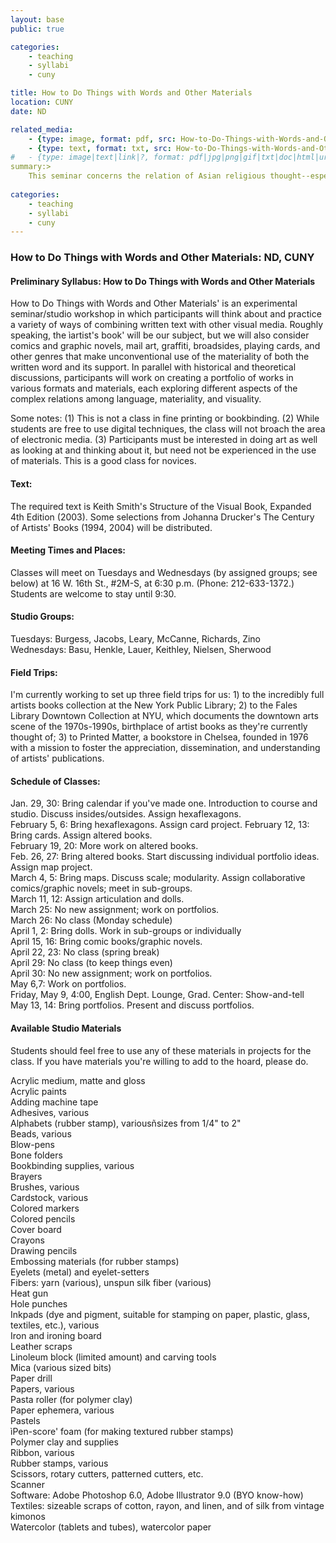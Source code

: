 ```yaml
---
layout: base
public: true

categories: 
    - teaching
    - syllabi
    - cuny

title: How to Do Things with Words and Other Materials
location: CUNY
date: ND

related_media:
    - {type: image, format: pdf, src: How-to-Do-Things-with-Words-and-Other-Materials_pdf.pdf, public: true}
    - {type: text, format: txt, src: How-to-Do-Things-with-Words-and-Other-Materials_ocr.txt, public: false}
#	- {type: image|text|link|?, format: pdf|jpg|png|gif|txt|doc|html|url, src: full-file-name.pdf, public: false}
summary:>
    This seminar concerns the relation of Asian religious thought--especially Buddhism--to European and American culture. Brahmanism and Buddhism have ìarrived' and been influential in western thought in many forms through many different encounters over many centuries.  Thus, by now an Asian encounter with western culture must also be understood as a re-encounter with a palimpsest of previous Asian currents and influences (as well as vice versa).  Necessarily, then, the seminar also involves a range of difficult methodological, theoretical, and political issues surrounding authenticity, dissemination, appropriation, and perhaps especially, pedagogy.
    
categories: 
    - teaching
    - syllabi
    - cuny
---
```


### How to Do Things with Words and Other Materials: ND, CUNY

#### Preliminary Syllabus: How to Do Things with Words and Other Materials

How to Do Things with Words and Other Materials' is an experimental seminar/studio workshop in which participants will think about and practice a variety of ways of combining written text with other visual media.  Roughly speaking, the ìartist's book' will be our subject, but we will also consider comics and graphic novels, mail art, graffiti, broadsides, playing cards, and other genres that make unconventional use of the materiality of both the written word and its support.  In parallel with historical and theoretical discussions, participants will work on creating a portfolio of works in various formats and materials, each exploring different aspects of the complex relations among language, materiality, and visuality. 

Some notes: (1) This is not a class in fine printing or bookbinding.  (2) While students are free to use digital techniques, the class will not broach the area of electronic media.  (3) Participants must be interested in doing art as well as looking at and thinking about it, but need not be experienced in the use of materials.  This is a good class for novices.    

#### Text:
The required text is Keith Smith's Structure of the Visual Book, Expanded 4th Edition (2003).  Some selections from Johanna Drucker's The Century of Artists' Books (1994, 2004) will be distributed.

#### Meeting Times and Places:

Classes will meet on Tuesdays and Wednesdays (by assigned groups; see below) at 16 W. 16th St., #2M-S, at 6:30 p.m.  (Phone: 212-633-1372.)  Students are welcome to stay until 9:30.

#### Studio Groups:
Tuesdays: Burgess, Jacobs, Leary, McCanne, Richards, Zino  
Wednesdays: Basu, Henkle, Lauer, Keithley, Nielsen, Sherwood

#### Field Trips:
I'm currently working to set up three field trips for us: 1) to the incredibly full artists books collection at the New York Public Library; 2) to the Fales Library Downtown Collection at NYU, which documents the downtown arts scene of the 1970s-1990s, birthplace of artist books as they're currently thought of; 3) to Printed Matter, a bookstore in Chelsea, founded in 1976 with a mission to foster the appreciation, dissemination, and understanding of artists' publications.

#### Schedule of Classes:

Jan. 29, 30: Bring calendar if you've made one.  Introduction to course and studio. Discuss insides/outsides.  Assign hexaflexagons.  
February 5, 6: Bring hexaflexagons. Assign card project. 
February 12, 13:  Bring cards.  Assign altered books.  
February 19, 20: More work on altered books.  
Feb. 26, 27: Bring altered books.  Start discussing individual portfolio ideas.  Assign map project.  
March 4, 5: Bring maps.  Discuss scale; modularity.  Assign collaborative comics/graphic novels; meet in sub-groups.  
March 11, 12: Assign articulation and dolls.  
March 25: No new assignment; work on portfolios.  
March 26: No class (Monday schedule)  
April 1, 2: Bring dolls.  Work in sub-groups or individually  
April 15, 16: Bring comic books/graphic novels.  
April 22, 23: No class (spring break)  
April 29: No class (to keep things even)  
April 30: No new assignment; work on portfolios.  
May 6,7: Work on portfolios.  
Friday, May 9, 4:00, English Dept. Lounge, Grad. Center: Show-and-tell  
May 13, 14: Bring portfolios.  Present and discuss portfolios.  

#### Available Studio Materials
Students should feel free to use any of these materials in projects for the class.  If you have materials you're willing to add to the hoard, please do.

Acrylic medium, matte and gloss  
Acrylic paints  
Adding machine tape  
Adhesives, various  
Alphabets (rubber stamp), variousñsizes from 1/4" to 2"  
Beads, various  
Blow-pens  
Bone folders  
Bookbinding supplies, various  
Brayers  
Brushes, various  
Cardstock, various  
Colored markers  
Colored pencils  
Cover board  
Crayons  
Drawing pencils  
Embossing materials (for rubber stamps)  
Eyelets (metal) and eyelet-setters  
Fibers: yarn (various), unspun silk fiber (various)  
Heat gun  
Hole punches  
Inkpads (dye and pigment, suitable for stamping on paper, plastic, glass, textiles, etc.), various  
Iron and ironing board  
Leather scraps  
Linoleum block (limited amount) and carving tools  
Mica (various sized bits)  
Paper drill  
Papers, various  
Pasta roller (for polymer clay)  
Paper ephemera, various  
Pastels  
ìPen-score' foam (for making textured rubber stamps)  
Polymer clay and supplies  
Ribbon, various  
Rubber stamps, various  
Scissors, rotary cutters, patterned cutters, etc.  
Scanner  
Software: Adobe Photoshop 6.0, Adobe Illustrator 9.0 (BYO know-how)  
Textiles: sizeable scraps of cotton, rayon, and linen, and of silk from vintage kimonos  
Watercolor (tablets and tubes), watercolor paper  